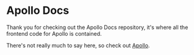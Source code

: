 # Apollo Docs

Thank you for checking out the Apollo Docs repository, it's where all the frontend code for Apollo is contained.

There's not really much to say here, so check out [Apollo](https://apollo.tealingg.dev).